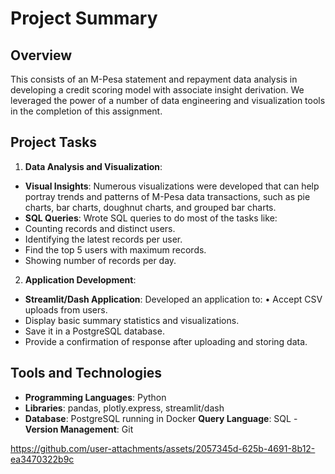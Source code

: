 # Project Summary

## Overview

This consists of an M-Pesa statement and repayment data analysis in developing a credit scoring model with associate insight derivation. We leveraged the power of a number of data engineering and visualization tools in the completion of this assignment.

## Project Tasks

1. **Data Analysis and Visualization**:
- **Visual Insights**: Numerous visualizations were developed that can help portray trends and patterns of M-Pesa data transactions, such as pie charts, bar charts, doughnut charts, and grouped bar charts.
- **SQL Queries**: Wrote SQL queries to do most of the tasks like:
- Counting records and distinct users.
- Identifying the latest records per user.
- Find the top 5 users with maximum records.
- Showing number of records per day.

2. **Application Development**:
- **Streamlit/Dash Application**: Developed an application to:
• Accept CSV uploads from users.
- Display basic summary statistics and visualizations.
- Save it in a PostgreSQL database.
- Provide a confirmation of response after uploading and storing data.

## Tools and Technologies

- **Programming Languages**: Python
- **Libraries**: pandas, plotly.express, streamlit/dash
- **Database**: PostgreSQL running in Docker **Query Language**: SQL - **Version Management**: Git


https://github.com/user-attachments/assets/2057345d-625b-4691-8b12-ea3470322b9c
